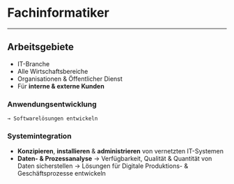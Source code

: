 # Fachinformatiker
___
## Arbeitsgebiete
- IT-Branche
- Alle Wirtschaftsbereiche
- Organisationen & Öffentlicher Dienst
- Für **interne & externe Kunden**
### Anwendungsentwicklung
	→ Softwarelösungen entwickeln
### Systemintegration
- **Konzipieren**, **installieren** & **administrieren** von vernetzten IT-Systemen
- **Daten- & Prozessanalyse**
	→ Verfügbarkeit, Qualität & Quantität von Daten sicherstellen
	→ Lösungen für Digitale Produktions- & Geschäftsprozesse entwickeln 